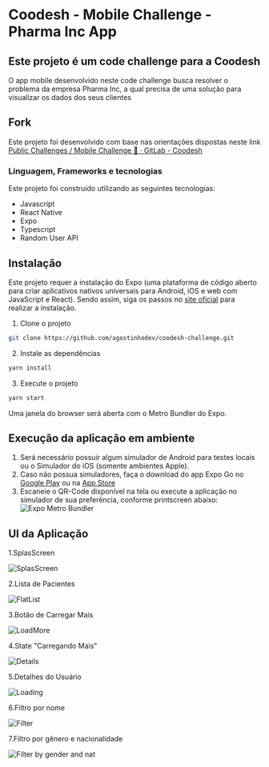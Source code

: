 # Coodesh - Mobile Challenge - Pharma Inc App

## Este projeto é um code challenge para a Coodesh

O app mobile desenvolvido neste code challenge busca resolver o problema da empresa Pharma Inc, a qual precisa de uma solução para visualizar os dados dos seus clientes

## Fork

Este projeto foi desenvolvido com base nas orientações dispostas neste link [Public Challenges / Mobile Challenge 🏅 · GitLab - Coodesh](https://lab.coodesh.com/public-challenges/mobile-challenge)

### Linguagem, Frameworks e tecnologias

Este projeto foi construído utilizando as seguintes tecnologias:

-   Javascript
-   React Native
-   Expo
-   Typescript
-   Random User API

## Instalação

Este projeto requer a instalação do Expo (uma plataforma de código aberto para criar aplicativos nativos universais para Android, iOS e web com JavaScript e React).
Sendo assim, siga os passos no [site oficial](https://docs.expo.dev/get-started/installation/#installing-expo-cli) para realizar a instalação.

1. Clone o projeto

```sh
git clone https://github.com/agostinhodev/coodesh-challenge.git
```

2. Instale as dependências

```sh
yarn install
```

3. Execute o projeto

```sh
yarn start
```

Uma janela do browser será aberta com o Metro Bundler do Expo.

## Execução da aplicação em ambiente

1. Será necessário possuir algum simulador de Android para testes locais ou o Simulador do iOS (somente ambientes Apple).
2. Caso não possua simuladores, faça o download do app Expo Go no [Google Play](https://play.google.com/store/apps/details?id=host.exp.exponent) ou na [App Store](https://apps.apple.com/br/app/expo-go/id982107779)
3. Escaneie o QR-Code disponível na tela ou execute a aplicação no simulador de sua preferência, conforme printscreen abaixo:
   ![Expo Metro Bundler](https://i.postimg.cc/XN9Gs3pH/Screen-Shot-2022-05-11-at-14-45-32.png)

## UI da Aplicação

1.SplasScreen

![SplasScreen](https://i.postimg.cc/Bnx9LY6V/1.png)

2.Lista de Pacientes

![FlatList](https://i.postimg.cc/pTcgb3Gp/2.png)

3.Botão de Carregar Mais

![LoadMore](https://i.postimg.cc/sxBbVKqK/3.png)

4.State "Carregando Mais"

![Details](https://i.postimg.cc/pV7g0b5S/5.png)

5.Detalhes do Usuário

![Loading](https://i.postimg.cc/3wBs9k2j/6.png)

6.Filtro por nome

![Filter ](https://i.postimg.cc/HxkfNTtq/7.png)

7.Filtro por gênero e nacionalidade

![Filter by gender and nat](https://i.postimg.cc/HLdGQw8s/8.png)
